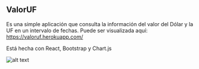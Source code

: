 ## ValorUF

Es una simple aplicación que consulta la información del valor del Dólar y la UF en un intervalo de fechas.
Puede ser visualizada aquí: https://valoruf.herokuapp.com/

Está hecha con React, Bootstrap y Chart.js

![alt text](https://i.imgur.com/M4K0ajt.png)
